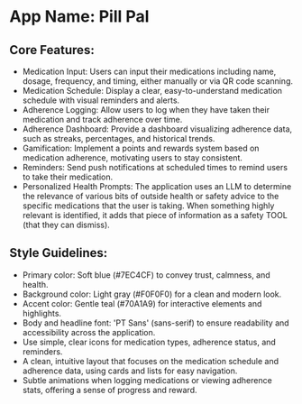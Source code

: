 # **App Name**: Pill Pal

## Core Features:

- Medication Input: Users can input their medications including name, dosage, frequency, and timing, either manually or via QR code scanning.
- Medication Schedule: Display a clear, easy-to-understand medication schedule with visual reminders and alerts.
- Adherence Logging: Allow users to log when they have taken their medication and track adherence over time.
- Adherence Dashboard: Provide a dashboard visualizing adherence data, such as streaks, percentages, and historical trends.
- Gamification: Implement a points and rewards system based on medication adherence, motivating users to stay consistent.
- Reminders: Send push notifications at scheduled times to remind users to take their medication.
- Personalized Health Prompts: The application uses an LLM to determine the relevance of various bits of outside health or safety advice to the specific medications that the user is taking. When something highly relevant is identified, it adds that piece of information as a safety TOOL (that they can dismiss).

## Style Guidelines:

- Primary color: Soft blue (#7EC4CF) to convey trust, calmness, and health.
- Background color: Light gray (#F0F0F0) for a clean and modern look.
- Accent color: Gentle teal (#70A1A9) for interactive elements and highlights.
- Body and headline font: 'PT Sans' (sans-serif) to ensure readability and accessibility across the application.
- Use simple, clear icons for medication types, adherence status, and reminders.
- A clean, intuitive layout that focuses on the medication schedule and adherence data, using cards and lists for easy navigation.
- Subtle animations when logging medications or viewing adherence stats, offering a sense of progress and reward.
